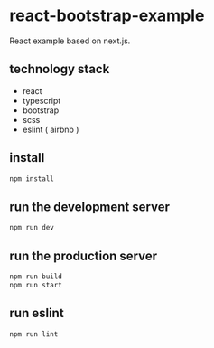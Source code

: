 # react-bootstrap-example

React example based on next.js.

## technology stack

- react
- typescript
- bootstrap
- scss
- eslint ( airbnb )


## install

```bash
npm install
```

## run the development server

```bash
npm run dev
```

## run the production server

```bash
npm run build
npm run start
```

## run eslint

```bash
npm run lint
```
